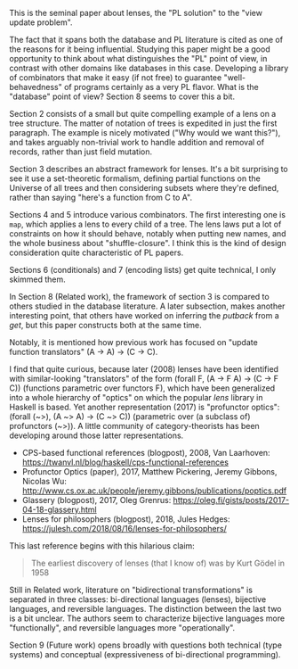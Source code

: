 This is the seminal paper about lenses, the "PL solution" to the "view update
problem".

The fact that it spans both the database and PL literature is cited as one of
the reasons for it being influential. Studying this paper might be a good
opportunity to think about what distinguishes the "PL" point of view, in
contrast with other domains like databases in this case.
Developing a library of combinators that make it easy (if not free) to
guarantee "well-behavedness" of programs certainly as a very PL flavor. What is
the "database" point of view? Section 8 seems to cover this a bit.

Section 2 consists of a small but quite compelling example of a lens
on a tree structure. The matter of notation of trees is expedited in just the
first paragraph. The example is nicely motivated ("Why would we want this?"),
and takes arguably non-trivial work to handle addition and removal of records,
rather than just field mutation.

Section 3 describes an abstract framework for lenses. It's a bit surprising
to see it use a set-theoretic formalism, defining partial functions on the
Universe of all trees and then considering subsets where they're defined,
rather than saying "here's a function from C to A".

Sections 4 and 5 introduce various combinators. The first interesting one is
`map`, which applies a lens to every child of a tree. The lens laws put a lot
of constraints on how it should behave, notably when putting new names,
and the whole business about "shuffle-closure". I think this is the kind of
design consideration quite characteristic of PL papers.

Sections 6 (conditionals) and 7 (encoding lists) get quite technical, I
only skimmed them.

In Section 8 (Related work), the framework of section 3 is compared to others
studied in the database literature. A later subsection, makes another
interesting point, that others have worked on inferring the *putback* from
a *get*, but this paper constructs both at the same time.

<!-- Aside -->

Notably, it is mentioned how previous work has focused on "update function
translators" (A -> A) -> (C -> C).

I find that quite curious, because later (2008) lenses have been identified
with similar-looking "translators" of the form
(forall F, (A -> F A) -> (C -> F C)) (functions parametric over functors F),
which have been generalized into a whole hierarchy of "optics" on which the
popular *lens* library in Haskell is based. Yet another representation (2017)
is "profunctor optics":
(forall (~>), (A ~> A) -> (C ~> C)) (parametric over (a subclass of)
profunctors (~>)). A little community of category-theorists has been
developing around those latter representations.

- CPS-based functional references (blogpost), 2008, Van Laarhoven: https://twanvl.nl/blog/haskell/cps-functional-references
- Profunctor Optics (paper), 2017, Matthew Pickering, Jeremy Gibbons, Nicolas Wu: http://www.cs.ox.ac.uk/people/jeremy.gibbons/publications/poptics.pdf
- Glassery (blogpost), 2017, Oleg Grenrus: https://oleg.fi/gists/posts/2017-04-18-glassery.html
- Lenses for philosophers (blogpost), 2018, Jules Hedges: https://julesh.com/2018/08/16/lenses-for-philosophers/

This last reference begins with this hilarious claim:

> The earliest discovery of lenses (that I know of) was by Kurt Gödel in 1958

<!-- end of aside -->

Still in Related work, literature on "bidirectional transformations" is
separated in three classes: bi-directional languages (lenses), bijective
languages, and reversible languages. The distinction between the last two is a
bit unclear. The authors seem to characterize bijective languages more
"functionally", and reversible languages more "operationally".

Section 9 (Future work) opens broadly with questions both technical (type
systems) and conceptual (expressiveness of bi-directional programming).

